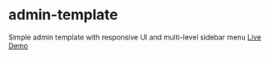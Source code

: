 # admin-template
Simple admin template with responsive UI and multi-level sidebar menu
[Live Demo]( https://tien-dnm.github.io/admin-template/)
